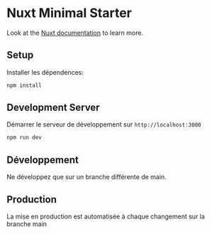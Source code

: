# Nuxt Minimal Starter

Look at the [Nuxt documentation](https://nuxt.com/docs/getting-started/introduction) to learn more.

## Setup

Installer les dépendences:

```bash
npm install
```

## Development Server

Démarrer le serveur de développement sur `http://localhost:3000`

```bash
npm run dev
```

## Développement

Ne développez que sur un branche différente de main.

## Production

La mise en production est automatisée à chaque changement sur la branche main
